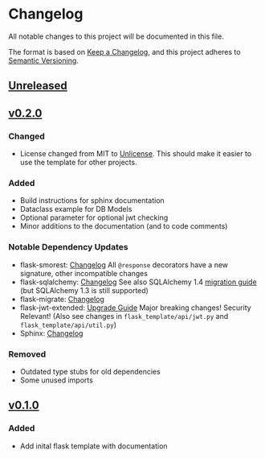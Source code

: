 # Changelog

All notable changes to this project will be documented in this file.

The format is based on [Keep a Changelog](https://keepachangelog.com/en/1.0.0/),
and this project adheres to [Semantic Versioning](https://semver.org/spec/v2.0.0.html).

## [Unreleased]


## [v0.2.0]

### Changed

- License changed from MIT to [Unlicense](https://unlicense.org). This should make it easier to use the template for other projects.

### Added

- Build instructions for sphinx documentation
- Dataclass example for DB Models
- Optional parameter for optional jwt checking
- Minor additions to the documentation (and to code comments)

### Notable Dependency Updates

- flask-smorest: [Changelog](https://github.com/marshmallow-code/flask-smorest/blob/master/CHANGELOG.rst) All `@response` decorators have a new signature, other incompatible changes
- flask-sqlalchemy: [Changelog](https://github.com/pallets/flask-sqlalchemy/blob/master/CHANGES.rst) See also SQLAlchemy 1.4 [migration guide](https://docs.sqlalchemy.org/en/14/changelog/migration_14.html) (but SQLAlchemy 1.3 is still supported)
- flask-migrate: [Changelog](https://github.com/miguelgrinberg/Flask-Migrate/blob/main/CHANGES.md)
- flask-jwt-extended: [Upgrade Guide](https://flask-jwt-extended.readthedocs.io/en/stable/v4_upgrade_guide/) Major breaking changes! Security Relevant! (Also see changes in `flask_template/api/jwt.py` and `flask_template/api/util.py`)
- Sphinx: [Changelog](https://www.sphinx-doc.org/en/master/changes.html)

### Removed

- Outdated type stubs for old dependencies
- Some unused imports


## [v0.1.0]

### Added
- Add inital flask template with documentation

[unreleased]: https://github.com/buehlefs/flask-template/compare/v0.2.0...HEAD
[v0.2.0]: https://github.com/buehlefs/flask-template/releases/tag/v0.2.0
[v0.1.0]: https://github.com/buehlefs/flask-template/releases/tag/v0.1.0
